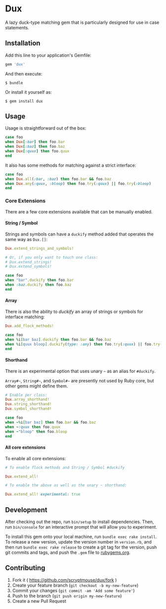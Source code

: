 # Dux

A lazy duck-type matching gem that is particularly designed for use in case statements.

## Installation

Add this line to your application's Gemfile:

```ruby
gem 'dux'
```

And then execute:

    $ bundle

Or install it yourself as:

    $ gem install dux

## Usage

Usage is straightforward out of the box:

```ruby
case foo
when Dux[:bar] then foo.bar
when Dux[:baz] then foo.baz
when Dux[:quux] then foo.quux
end
```

It also has some methods for matching against a strict interface:

```ruby
case foo
when Dux.all(:bar, :baz) then foo.bar && foo.baz
when Dux.any(:quux, :bloop) then foo.try(:quux) || foo.try(:bloop)
end
```

### Core Extensions

There are a few core extensions available that can be manually enabled.

#### String / Symbol

Strings and symbols can have a `duckify` method added that operates the same
way as `Dux.[]`:

```ruby
Dux.extend_strings_and_symbols!

# Or, if you only want to touch one class:
# Dux.extend_strings!
# Dux.extend_symbols!

case foo
when "bar".duckify then foo.bar
when :baz.duckify then foo.baz
end
```

#### Array

There is also the ability to _duckify_ an array of strings or symbols for
interface matching:

```ruby
Dux.add_flock_methods!

case foo
when %i[bar baz].duckify then foo.bar && foo.baz
when %i[quux bloop].duckify(type: :any) then foo.try(:quux) || foo.try(:bloop)
end
```

#### Shorthand

There is an experimental option that uses unary `~` as an alias for `#duckify`.

`Array#~`, `String#~`, and `Symbol#~` are presently not used by Ruby core, but
other gems might define them.

```ruby
# Enable per class:
Dux.array_shorthand!
Dux.string_shorthand!
Dux.symbol_shorthand!

case foo
when ~%i[bar baz] then foo.bar && foo.baz
when ~:quux then foo.quux
when ~"bloop" then foo.bloop
end
```

#### All core extensions
To enable all core extensions:

```ruby
# To enable flock methods and String / Symbol #duckify

Dux.extend_all!

# To enable the above as well as the unary ~ shorthand:

Dux.extend_all! experimental: true
```

## Development

After checking out the repo, run `bin/setup` to install dependencies. Then, run `bin/console` for an interactive prompt that will allow you to experiment.

To install this gem onto your local machine, run `bundle exec rake install`. To release a new version, update the version number in `version.rb`, and then run `bundle exec rake release` to create a git tag for the version, push git commits and tags, and push the `.gem` file to [rubygems.org](https://rubygems.org).

## Contributing

1. Fork it ( https://github.com/scryptmouse/dux/fork )
2. Create your feature branch (`git checkout -b my-new-feature`)
3. Commit your changes (`git commit -am 'Add some feature'`)
4. Push to the branch (`git push origin my-new-feature`)
5. Create a new Pull Request
